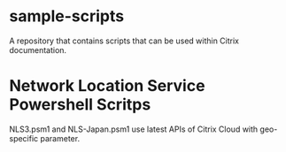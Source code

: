 # sample-scripts
A repository that contains scripts that can be used within Citrix documentation.

# Network Location Service Powershell Scritps 
NLS3.psm1 and NLS-Japan.psm1 use latest APIs of Citrix Cloud with geo-specific parameter.